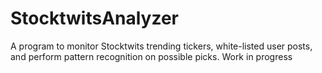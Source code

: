 # StocktwitsAnalyzer
A program to monitor Stocktwits trending tickers, white-listed user posts, and perform pattern recognition on possible picks. Work in progress
